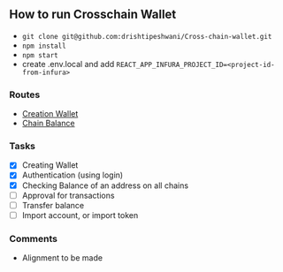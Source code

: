 ## How to run Crosschain Wallet

 - ```git clone git@github.com:drishtipeshwani/Cross-chain-wallet.git```
 - ```npm install```
 - ```npm start```
 - create .env.local and add ```REACT_APP_INFURA_PROJECT_ID=<project-id-from-infura>```

### Routes
- [Creation Wallet](http://localhost:3000/)
- [Chain Balance](http://localhost:3000/dashboard)

### Tasks
- [x] Creating Wallet
- [x] Authentication (using login)
- [x] Checking Balance of an address on all chains 
- [ ] Approval for transactions
- [ ] Transfer balance
- [ ] Import account, or import token

### Comments
- Alignment to be made

